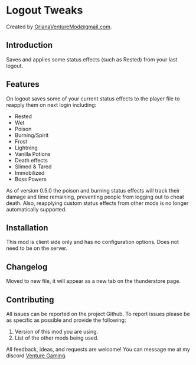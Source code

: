 # Logout Tweaks

Created by [OrianaVentureMod@gmail.com](https://github.com/OrianaVenture/VentureValheim).

## Introduction

Saves and applies some status effects (such as Rested) from your last logout.

## Features

On logout saves some of your current status effects to the player file to reapply them on next login including:

* Rested
* Wet
* Poison
* Burning/Spirit
* Frost
* Lightning
* Vanilla Potions
* Death effects
* Slimed & Tared
* Immobilized
* Boss Powers

As of version 0.5.0 the poison and burning status effects will track their damage and time remaining, preventing people from logging out to cheat death. Also, reapplying custom status effects from other mods is no longer automatically supported.

## Installation

This mod is client side only and has no configuration options. Does not need to be on the server.

## Changelog

Moved to new file, it will appear as a new tab on the thunderstore page.

## Contributing

All issues can be reported on the project Github. To report issues please be as specific as possible and provide the following:

1. Version of this mod you are using.
2. List of the other mods being used.

All feedback, ideas, and requests are welcome! You can message me at my discord [Venture Gaming](https://discord.gg/tAd5hapt88).